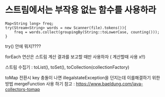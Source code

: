 # 스트림에서는 부작용 없는 함수를 사용하라
```
Map<String long> freq;
try(Stream<String> words = new Scanner(file).tokens()){
    freq = words.collect(groupingBy(String::toLowerCase, counting()));
}
```
try() 안에 뭐지????

forEach 연산은 스트림 계산 결과를 보고할 때만 사용하자 ( 계산할때 사용 x!!)

스트림 수집기 : toList(), toSet(), toCollection(collectionFactory)

toMap 전환시 key 충돌이 나면 illegalstateException을 던지는데 이를해결하기 위한 방법  mergeFunction 사용 하기 
참고 : https://www.baeldung.com/java-collectors-tomap
